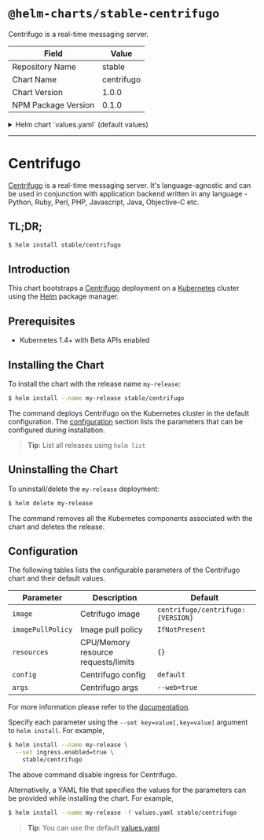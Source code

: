 # `@helm-charts/stable-centrifugo`

Centrifugo is a real-time messaging server.

| Field               | Value      |
| ------------------- | ---------- |
| Repository Name     | stable     |
| Chart Name          | centrifugo |
| Chart Version       | 1.0.0      |
| NPM Package Version | 0.1.0      |

<details>

<summary>Helm chart `values.yaml` (default values)</summary>

```yaml
replicaCount: 1

image:
  repository: centrifugo/centrifugo
  tag: 1.7.3
  pullPolicy: IfNotPresent

service:
  annotations: {}
  clusterIP: ''
  externalIPs: []
  loadBalancerIP: ''
  loadBalancerSourceRanges: []
  type: ClusterIP
  port: 8000
  nodePort: ''

ingress:
  enabled: false
  hosts: []
  annotations:
    kubernetes.io/ingress.class: nginx
    ingress.kubernetes.io/upstream-fail-timeout: 60
    ingress.kubernetes.io/upstream-max-fails: 2
    ingress.kubernetes.io/proxy-read-timeout: 3600
    ingress.kubernetes.io/proxy-send-timeout: 3600

config:
  web: true
  namespaces:
    - name: public
      anonymous: true
      publish: true
      watch: true
      presence: true
      join_leave: true
      history_size: 10
      history_lifetime: 30
      recover: true

## Centrifugo secret
## Defaults to a random 10-character alphanumeric string if not set
secret: ''
admin:
  ## Centrifugo admin secret
  ## Defaults to a random 10-character alphanumeric string if not set
  secret: ''
  ## Centrifugo admin password
  ## Defaults to a random 10-character alphanumeric string if not set
  password: ''

args:
  - --web=true

resources: {}
```

</details>

---

# Centrifugo

[Centrifugo](https://github.com/centrifugal/centrifugo) is a real-time messaging server. It's language-agnostic and can be used in conjunction with application backend written in any language - Python, Ruby, Perl, PHP, Javascript, Java, Objective-C etc.

## TL;DR;

```bash
$ helm install stable/centrifugo
```

## Introduction

This chart bootstraps a [Centrifugo](https://hub.docker.com/r/centrifugo/centrifugo/) deployment on a [Kubernetes](http://kubernetes.io) cluster using the [Helm](https://helm.sh) package manager.

## Prerequisites

- Kubernetes 1.4+ with Beta APIs enabled

## Installing the Chart

To install the chart with the release name `my-release`:

```bash
$ helm install --name my-release stable/centrifugo
```

The command deploys Centrifugo on the Kubernetes cluster in the default configuration. The [configuration](#configuration) section lists the parameters that can be configured during installation.

> **Tip**: List all releases using `helm list`

## Uninstalling the Chart

To uninstall/delete the `my-release` deployment:

```bash
$ helm delete my-release
```

The command removes all the Kubernetes components associated with the chart and deletes the release.

## Configuration

The following tables lists the configurable parameters of the Centrifugo chart and their default values.

| Parameter         | Description                         | Default                           |
| ----------------- | ----------------------------------- | --------------------------------- |
| `image`           | Cetrifugo image                     | `centrifugo/centrifugo:{VERSION}` |
| `imagePullPolicy` | Image pull policy                   | `IfNotPresent`                    |
| `resources`       | CPU/Memory resource requests/limits | `{}`                              |
| `config`          | Centrifugo config                   | `default`                         |
| `args`            | Centrifugo args                     | `--web=true`                      |

For more information please refer to the [documentation](https://fzambia.gitbooks.io/centrifugal/content/index.html).

Specify each parameter using the `--set key=value[,key=value]` argument to `helm install`. For example,

```bash
$ helm install --name my-release \
  --set ingress.enabled=true \
    stable/centrifugo
```

The above command disable ingress for Centrifugo.

Alternatively, a YAML file that specifies the values for the parameters can be provided while installing the chart. For example,

```bash
$ helm install --name my-release -f values.yaml stable/centrifugo
```

> **Tip**: You can use the default [values.yaml](values.yaml)
